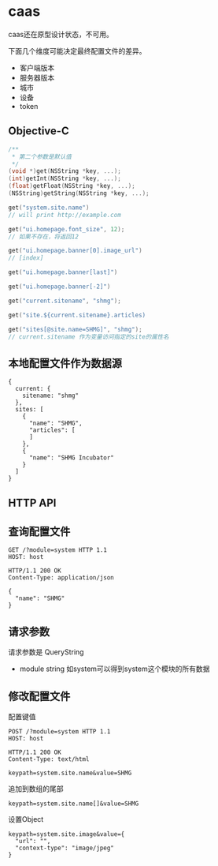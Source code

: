 # caas

caas还在原型设计状态，不可用。

下面几个维度可能决定最终配置文件的差异。

- 客户端版本
- 服务器版本
- 城市
- 设备
- token

## Objective-C

```Objective-C
/**
 * 第二个参数是默认值
 */
(void *)get(NSString *key, ...);
(int)getInt(NSString *key, ...);
(float)getFloat(NSString *key, ...);
(NSString)getString(NSString *key, ...);

get("system.site.name")
// will print http://example.com

get("ui.homepage.font_size", 12);
// 如果不存在，将返回12

get("ui.homepage.banner[0].image_url")
// [index] 

get("ui.homepage.banner[last]") 

get("ui.homepage.banner[-2]")

get("current.sitename", "shmg");

get("site.${current.sitename}.articles)

get("sites[@site.name=SHMG]", "shmg");
// current.sitename 作为变量访问指定的site的属性名

```

## 本地配置文件作为数据源

```
{
  current: {
  	sitename: "shmg"
  },
  sites: [
    {
      "name": "SHMG",
      "articles": [
      ]
    },
    {
      "name": "SHMG Incubator"
    }
  ]
}
```

## HTTP API

## 查询配置文件
```
GET /?module=system HTTP 1.1
HOST: host

HTTP/1.1 200 OK
Content-Type: application/json

{
  "name": "SHMG"
}
```

## 请求参数

请求参数是 QueryString

- module string 如system可以得到system这个模块的所有数据

## 修改配置文件

配置键值

```
POST /?module=system HTTP 1.1
HOST: host

HTTP/1.1 200 OK
Content-Type: text/html

keypath=system.site.name&value=SHMG
```

追加到数组的尾部

```
keypath=system.site.name[]&value=SHMG
```

设置Object

```
keypath=system.site.image&value={
  "url": "",
  "context-type": "image/jpeg"
}
```
